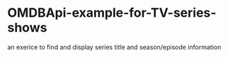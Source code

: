 # OMDBApi-example-for-TV-series-shows
an exerice to find and display series title and season/episode information
